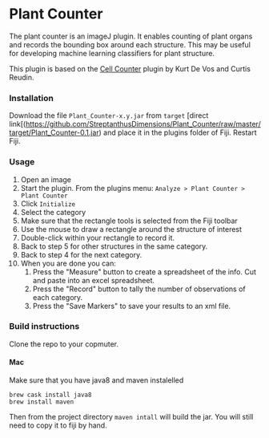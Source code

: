 # Plant Counter

The plant counter is an imageJ plugin.  It enables counting of plant organs and records the bounding box around each structure.  This may be useful for developing machine learning classifiers for plant structure.

This plugin is based on the [Cell Counter](https://github.com/fiji/Cell_Counter) plugin by Kurt De Vos and Curtis Reudin.

### Installation

Download the file `Plant_Counter-x.y.jar` from `target` [direct link[(https://github.com/StreptanthusDimensions/Plant_Counter/raw/master/target/Plant_Counter-0.1.jar) and place it in the plugins folder of Fiji.  Restart Fiji.

### Usage

1. Open an image
2. Start the plugin.  From the plugins menu: `Analyze > Plant Counter > Plant Counter`
3. Click `Initialize`
4. Select the category
5. Make sure that the rectangle tools is selected from the Fiji toolbar
6. Use the mouse to draw a rectangle around the structure of interest
7. Double-click within your rectangle to record it.
8. Back to step 5 for other structures in the same category.
9. Back to step 4 for the next category.
10. When you are done you can:
    1. Press the "Measure" button to create a spreadsheet of the info.  Cut and paste into an excel spreadsheet.
    2. Press the "Record" button to tally the number of observations of each category.
    2. Press the "Save Markers" to save your results to an xml file.
    
### Build instructions

Clone the repo to your copmuter.

#### Mac

Make sure that you have java8 and maven instalelled

    brew cask install java8
    brew install maven

Then from the project directory `maven intall` will build the jar.  You will still need to copy it to fiji by hand.

